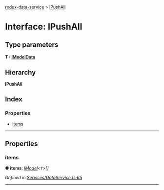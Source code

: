 [redux-data-service](../README.md) > [IPushAll](../interfaces/ipushall.md)

# Interface: IPushAll

## Type parameters
#### T :  [IModelData](imodeldata.md)
## Hierarchy

**IPushAll**

## Index

### Properties

* [items](ipushall.md#items)

---

## Properties

<a id="items"></a>

###  items

**● items**: *[IModel](imodel.md)<`T`>[]*

*Defined in [Services/DataService.ts:65](https://github.com/Rediker-Software/redux-data-service/blob/d65f4fb/src/Services/DataService.ts#L65)*

___

